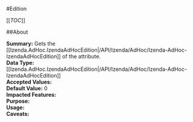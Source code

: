 #Edition

[[_TOC_]]

##About

**Summary:** Gets the [[Izenda.AdHoc.IzendaAdHocEdition|/API/Izenda/AdHoc/Izenda-AdHoc-IzendaAdHocEdition]] of the attribute.  
**Data Type:** [[Izenda.AdHoc.IzendaAdHocEdition|/API/Izenda/AdHoc/Izenda-AdHoc-IzendaAdHocEdition]]  
**Accepted Values:**   
**Default Value:** 0  
**Impacted Features:**   
**Purpose:**   
**Usage:**   
**Caveats:**   

